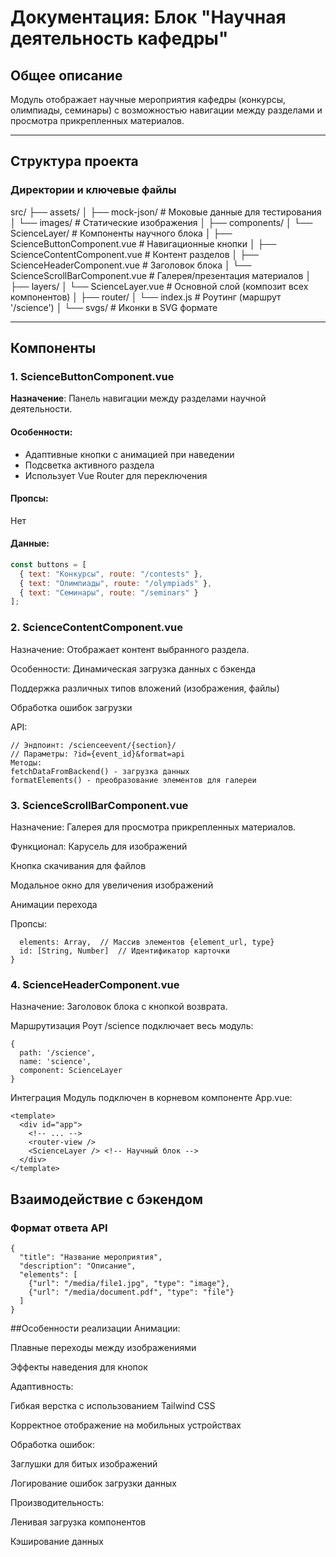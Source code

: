 # Документация: Блок "Научная деятельность кафедры"

## Общее описание
Модуль отображает научные мероприятия кафедры (конкурсы, олимпиады, семинары) с возможностью навигации между разделами и просмотра прикрепленных материалов.

---

## Структура проекта
### Директории и ключевые файлы

src/
├── assets/
│ ├── mock-json/ # Моковые данные для тестирования
│ └── images/ # Статические изображения
│
├── components/
│ └── ScienceLayer/ # Компоненты научного блока
│ ├── ScienceButtonComponent.vue # Навигационные кнопки
│ ├── ScienceContentComponent.vue # Контент разделов
│ ├── ScienceHeaderComponent.vue # Заголовок блока
│ └── ScienceScrollBarComponent.vue # Галерея/презентация материалов
│
├── layers/
│ └── ScienceLayer.vue # Основной слой (композит всех компонентов)
│
├── router/
│ └── index.js # Роутинг (маршрут '/science')
│
└── svgs/ # Иконки в SVG формате


---

## Компоненты

### 1. ScienceButtonComponent.vue
**Назначение**: Панель навигации между разделами научной деятельности.

#### Особенности:
- Адаптивные кнопки с анимацией при наведении
- Подсветка активного раздела
- Использует Vue Router для переключения

#### Пропсы:
Нет

#### Данные:
```javascript
const buttons = [
  { text: "Конкурсы", route: "/contests" },
  { text: "Олимпиады", route: "/olympiads" },
  { text: "Семинары", route: "/seminars" }
];
```
### 2. ScienceContentComponent.vue
Назначение: Отображает контент выбранного раздела.

Особенности:
Динамическая загрузка данных с бэкенда

Поддержка различных типов вложений (изображения, файлы)

Обработка ошибок загрузки

API:
```const API_BASE_URL = 'http://176.126.162.10:8000';
// Эндпоинт: /scienceevent/{section}/
// Параметры: ?id={event_id}&format=api
Методы:
fetchDataFromBackend() - загрузка данных
formatElements() - преобразование элементов для галереи
```
### 3. ScienceScrollBarComponent.vue
Назначение: Галерея для просмотра прикрепленных материалов.

Функционал:
Карусель для изображений

Кнопка скачивания для файлов

Модальное окно для увеличения изображений

Анимации перехода

Пропсы:
```props: {
  elements: Array,  // Массив элементов {element_url, type}
  id: [String, Number]  // Идентификатор карточки
}
```
### 4. ScienceHeaderComponent.vue
Назначение: Заголовок блока с кнопкой возврата.

Маршрутизация
Роут /science подключает весь модуль:
```// router/index.js
{
  path: '/science',
  name: 'science',
  component: ScienceLayer
}
```
Интеграция
Модуль подключен в корневом компоненте App.vue:
```
<template>
  <div id="app">
    <!-- ... -->
    <router-view />
    <ScienceLayer /> <!-- Научный блок -->
  </div>
</template>
```
## Взаимодействие с бэкендом
### Формат ответа API
```
{
  "title": "Название мероприятия",
  "description": "Описание",
  "elements": [
    {"url": "/media/file1.jpg", "type": "image"},
    {"url": "/media/document.pdf", "type": "file"}
  ]
}
```
##Особенности реализации
Анимации:

Плавные переходы между изображениями

Эффекты наведения для кнопок

Адаптивность:

Гибкая верстка с использованием Tailwind CSS

Корректное отображение на мобильных устройствах

Обработка ошибок:

Заглушки для битых изображений

Логирование ошибок загрузки данных

Производительность:

Ленивая загрузка компонентов

Кэширование данных
